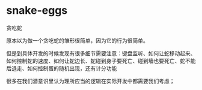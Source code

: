 # snake-eggs
贪吃蛇

原本以为做一个贪吃蛇的雏形很简单，因为它的行为很简单。

但是到具体开发的时候发现有很多细节需要注意：键盘监听、如何让蛇移动起来、如何控制蛇的速度、如何让蛇边长、蛇碰到身子要死亡、碰到墙也要死亡、蛇不能后退走、如何控制蛋的随机出现，还有计分功能

很多在我们潜意识里认为理所应当的逻辑在实际开发中都需要我们考虑；
